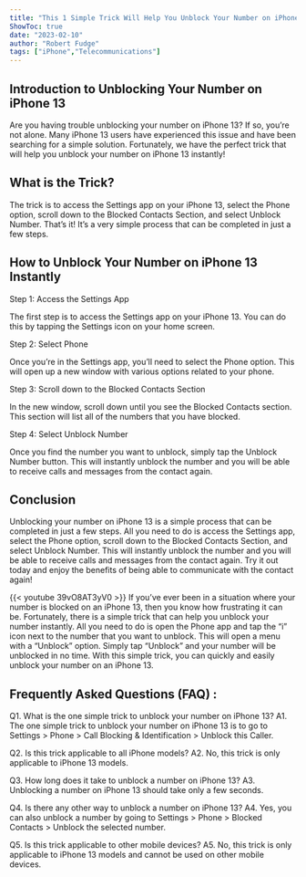 ```yaml
---
title: "This 1 Simple Trick Will Help You Unblock Your Number on iPhone 13 Instantly!"
ShowToc: true 
date: "2023-02-10"
author: "Robert Fudge" 
tags: ["iPhone","Telecommunications"]
---
```

## Introduction to Unblocking Your Number on iPhone 13

Are you having trouble unblocking your number on iPhone 13? If so, you’re not alone. Many iPhone 13 users have experienced this issue and have been searching for a simple solution. Fortunately, we have the perfect trick that will help you unblock your number on iPhone 13 instantly!

## What is the Trick?

The trick is to access the Settings app on your iPhone 13, select the Phone option, scroll down to the Blocked Contacts Section, and select Unblock Number. That’s it! It’s a very simple process that can be completed in just a few steps.

## How to Unblock Your Number on iPhone 13 Instantly

Step 1: Access the Settings App 

The first step is to access the Settings app on your iPhone 13. You can do this by tapping the Settings icon on your home screen.

Step 2: Select Phone

Once you’re in the Settings app, you’ll need to select the Phone option. This will open up a new window with various options related to your phone.

Step 3: Scroll down to the Blocked Contacts Section

In the new window, scroll down until you see the Blocked Contacts section. This section will list all of the numbers that you have blocked.

Step 4: Select Unblock Number

Once you find the number you want to unblock, simply tap the Unblock Number button. This will instantly unblock the number and you will be able to receive calls and messages from the contact again.

## Conclusion

Unblocking your number on iPhone 13 is a simple process that can be completed in just a few steps. All you need to do is access the Settings app, select the Phone option, scroll down to the Blocked Contacts Section, and select Unblock Number. This will instantly unblock the number and you will be able to receive calls and messages from the contact again. Try it out today and enjoy the benefits of being able to communicate with the contact again!

{{< youtube 39vO8AT3yV0 >}} 
If you’ve ever been in a situation where your number is blocked on an iPhone 13, then you know how frustrating it can be. Fortunately, there is a simple trick that can help you unblock your number instantly. All you need to do is open the Phone app and tap the “i” icon next to the number that you want to unblock. This will open a menu with a “Unblock” option. Simply tap “Unblock” and your number will be unblocked in no time. With this simple trick, you can quickly and easily unblock your number on an iPhone 13.

## Frequently Asked Questions (FAQ) :
Q1. What is the one simple trick to unblock your number on iPhone 13?
A1. The one simple trick to unblock your number on iPhone 13 is to go to Settings > Phone > Call Blocking & Identification > Unblock this Caller.

Q2. Is this trick applicable to all iPhone models?
A2. No, this trick is only applicable to iPhone 13 models.

Q3. How long does it take to unblock a number on iPhone 13?
A3. Unblocking a number on iPhone 13 should take only a few seconds.

Q4. Is there any other way to unblock a number on iPhone 13?
A4. Yes, you can also unblock a number by going to Settings > Phone > Blocked Contacts > Unblock the selected number.

Q5. Is this trick applicable to other mobile devices?
A5. No, this trick is only applicable to iPhone 13 models and cannot be used on other mobile devices.


